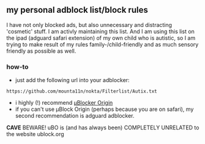 ## my personal adblock list/block rules

I have not only blocked ads, but also unnecessary and distracting 'cosmetic' stuff.
I am activly maintaining this list. And I am using this list on the ipad (adguard safari extension) of my own child who is autistic,
so I am trying to make result of my rules family-/child-friendly and as much sensory friendly as possible as well.

### how-to

- just add the following url into your adblocker:

`https://github.com/mounta11n/nokta/Filterlist/Autix.txt`

- i highly (!) recommend [µBlocker Origin](https://github.com/gorhill/uBlock/)
- if you can't use µBlock Origin (perhaps because you are on safari), my second recommendation is adguard adblocker.

**CAVE**
BEWARE! uBO is (and has always been) COMPLETELY UNRELATED to the website ublock.org
